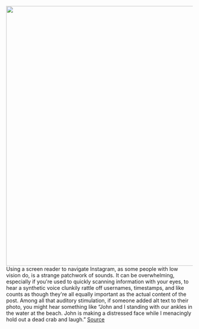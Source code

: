 <img src='https://cdn.vox-cdn.com/thumbor/-iE23yXE8aRItUWUJWGBWNZb5Sk=/0x0:3000x2000/1200x675/filters:focal(1264x852:1744x1332)/cdn.vox-cdn.com/uploads/chorus_image/image/69657667/VRG_ILLO_4686_Social_Media_A11y_002.0.jpg' width='700px' /><br/>
Using a screen reader to navigate Instagram, as some people with low vision do, is a strange patchwork of sounds. It can be overwhelming, especially if you're used to quickly scanning information with your eyes, to hear a synthetic voice clunkily rattle off usernames, timestamps, and like counts as though they're all equally important as the actual content of the post. Among all that auditory stimulation, if someone added alt text to their photo, you might hear something like “John and I standing with our ankles in the water at the beach. John is making a distressed face while I menacingly hold out a dead crab and laugh.”
<a href='https://www.theverge.com/2021/7/30/22587544/instagram-twitter-tiktok-accessibility-blind-low-vision'> Source <a/>